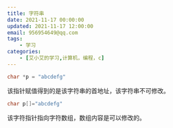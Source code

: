 ```yaml
---
title: 字符串
date: 2021-11-17 00:00:00
updated: 2021-11-17 12:00:00
email: 956954649@qq.com
tags:
    - 学习
categories:
    - [艾小艾的学习,计算机，编程，c]
---
```


```c
char *p = "abcdefg"
```

该指针赋值得到的是该字符串的首地址，该字符串不可修改。

```c
char p[]="abcdefg"
```

该字符指针指向字符数组，数组内容是可以修改的。
